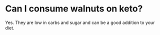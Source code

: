 # Can I consume walnuts on keto?

Yes. They are low in carbs and sugar and can be a good addition to your diet.